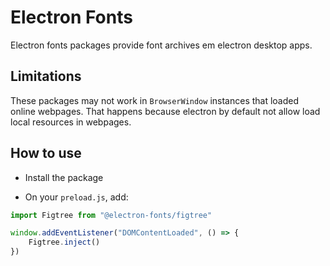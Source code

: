 # Electron Fonts

Electron fonts packages provide font archives em electron desktop apps.

## Limitations

These packages may not work in `BrowserWindow` instances that loaded online webpages. That happens because electron by default not allow load local resources in webpages.

## How to use

* Install the package

* On your `preload.js`, add:

```ts
import Figtree from "@electron-fonts/figtree"

window.addEventListener("DOMContentLoaded", () => {
    Figtree.inject()
})
```